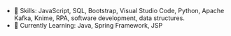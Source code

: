 - 👀 Skills: JavaScript, SQL, Bootstrap, Visual Studio Code, Python, Apache Kafka, Knime, RPA, software development, data structures.
- 🌱 Currently Learning: Java, Spring Framework, JSP


<!---
backzso/backzso is a ✨ special ✨ repository because its `README.md` (this file) appears on your GitHub profile.
You can click the Preview link to take a look at your changes.
--->
